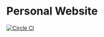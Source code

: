 Personal Website
================

[![Circle CI](https://img.shields.io/circleci/project/maraisr/website.svg?style=flat-square)](https://circleci.com/gh/maraisr/website)
